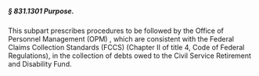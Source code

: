 ##### § 831.1301 Purpose. #####

This subpart prescribes procedures to be followed by the Office of Personnel Management (OPM) , which are consistent with the Federal Claims Collection Standards (FCCS) (Chapter II of title 4, Code of Federal Regulations), in the collection of debts owed to the Civil Service Retirement and Disability Fund.